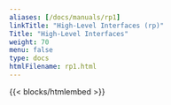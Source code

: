 ```yaml
---
aliases: [/docs/manuals/rp1]
linkTitle: "High-Level Interfaces (rp)"
Title: "High-Level Interfaces"
weight: 70
menu: false
type: docs
htmlFilename: rp1.html
---
```


{{< blocks/htmlembed >}}